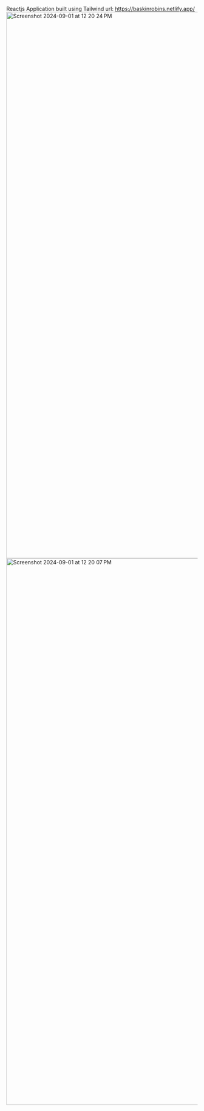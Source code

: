 Reactjs Application built using Tailwind
url: https://baskinrobins.netlify.app/
<img width="1439" alt="Screenshot 2024-09-01 at 12 20 24 PM" src="https://github.com/user-attachments/assets/e3bed52e-d76d-4b35-a32f-83b804d70920">
<img width="1440" alt="Screenshot 2024-09-01 at 12 20 07 PM" src="https://github.com/user-attachments/assets/f1e725cb-9bcf-4083-8d4a-7d38e03ab118">

